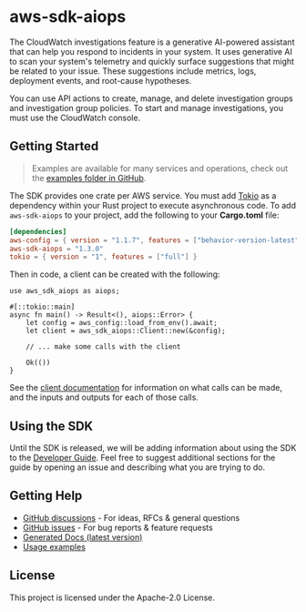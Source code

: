# aws-sdk-aiops

The CloudWatch investigations feature is a generative AI-powered assistant that can help you respond to incidents in your system. It uses generative AI to scan your system's telemetry and quickly surface suggestions that might be related to your issue. These suggestions include metrics, logs, deployment events, and root-cause hypotheses.

You can use API actions to create, manage, and delete investigation groups and investigation group policies. To start and manage investigations, you must use the CloudWatch console.

## Getting Started

> Examples are available for many services and operations, check out the
> [examples folder in GitHub](https://github.com/awslabs/aws-sdk-rust/tree/main/examples).

The SDK provides one crate per AWS service. You must add [Tokio](https://crates.io/crates/tokio)
as a dependency within your Rust project to execute asynchronous code. To add `aws-sdk-aiops` to
your project, add the following to your **Cargo.toml** file:

```toml
[dependencies]
aws-config = { version = "1.1.7", features = ["behavior-version-latest"] }
aws-sdk-aiops = "1.3.0"
tokio = { version = "1", features = ["full"] }
```

Then in code, a client can be created with the following:

```rust,no_run
use aws_sdk_aiops as aiops;

#[::tokio::main]
async fn main() -> Result<(), aiops::Error> {
    let config = aws_config::load_from_env().await;
    let client = aws_sdk_aiops::Client::new(&config);

    // ... make some calls with the client

    Ok(())
}
```

See the [client documentation](https://docs.rs/aws-sdk-aiops/latest/aws_sdk_aiops/client/struct.Client.html)
for information on what calls can be made, and the inputs and outputs for each of those calls.

## Using the SDK

Until the SDK is released, we will be adding information about using the SDK to the
[Developer Guide](https://docs.aws.amazon.com/sdk-for-rust/latest/dg/welcome.html). Feel free to suggest
additional sections for the guide by opening an issue and describing what you are trying to do.

## Getting Help

* [GitHub discussions](https://github.com/awslabs/aws-sdk-rust/discussions) - For ideas, RFCs & general questions
* [GitHub issues](https://github.com/awslabs/aws-sdk-rust/issues/new/choose) - For bug reports & feature requests
* [Generated Docs (latest version)](https://awslabs.github.io/aws-sdk-rust/)
* [Usage examples](https://github.com/awslabs/aws-sdk-rust/tree/main/examples)

## License

This project is licensed under the Apache-2.0 License.

